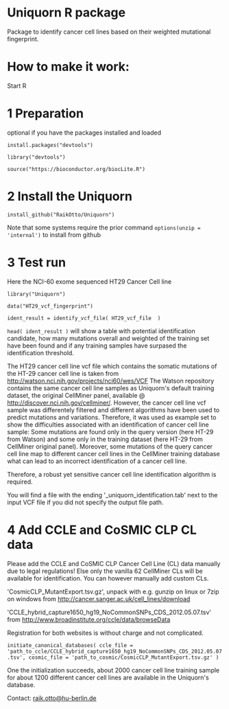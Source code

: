 # Uniquorn R package

Package to identify cancer cell lines based on their weighted mutational fingerprint.

# How to make it work: 

Start R

# 1 Preparation 

optional if you have the packages installed and loaded

`install.packages("devtools")`

`library("devtools")`

`source("https://bioconductor.org/biocLite.R")`

# 2 Install the Uniquorn

`install_github("RaikOtto/Uniquorn")`

Note that some systems require the prior command `options(unzip = 'internal')` to install from github 

# 3 Test run

Here the NCI-60 exome sequenced HT29 Cancer Cell line

`library("Uniquorn")`

`data("HT29_vcf_fingerprint")`

`ident_result = identify_vcf_file( HT29_vcf_file  )`

`head( ident_result )` will show a table with potential identification candidate, how many mutations overall and weighted of the training set have been found and if any training samples have surpased the identification threshold.

The HT29 cancer cell line vcf file which contains the somatic mutations of the HT-29 cancer cell line is taken from http://watson.nci.nih.gov/projects/nci60/wes/VCF
The Watson repository contains the same cancer cell line samples as Uniquorn's default training dataset, the original CellMiner panel, available @ http://discover.nci.nih.gov/cellminer/. 
However, the cancer cell line vcf sample was differentely filtered and different algorithms have been used to predict mutations and variations. Therefore, it was used as example set to show the difficulties associated with an identification of cancer cell line sample: Some mutations are found only in the query version (here HT-29 from Watson) and some only in the training dataset (here HT-29 from CellMiner original panel). Moreover, some mutations of the query cancer cell line map to different cancer cell lines in the CellMiner training database what can lead to an incorrect identification of a cancer cell line. 

Therefore, a robust yet sensitive cancer cell line identification algorithm is required.

You will find a file with the ending '_uniquorn_identification.tab' next to the input VCF file if you did not specify the output file path.

# 4 Add CCLE and CoSMIC CLP CL data

Please add the CCLE and CoSMIC CLP Cancer Cell Line (CL) data manually due to legal regulations! Else only the vanilla 62 CellMiner CLs will be available for identification. You can however manually add custom CLs.

'CosmicCLP_MutantExport.tsv.gz', unpack with e.g. gunzip on linux or 7zip on windows from http://cancer.sanger.ac.uk/cell_lines/download

'CCLE_hybrid_capture1650_hg19_NoCommonSNPs_CDS_2012.05.07.tsv' from http://www.broadinstitute.org/ccle/data/browseData

Registration for both websites is without charge and not complicated.

`initiate_canonical_databases( ccle_file = 'path_to_ccle/CCLE_hybrid_capture1650_hg19_NoCommonSNPs_CDS_2012.05.07.tsv', cosmic_file = 'path_to_cosmic/CosmicCLP_MutantExport.tsv.gz' )`

One the initialization succeeds, about 2000 cancer cell line training sample for about 1200 different cancer cell lines are available in the Uniquorn's database. 



Contact: raik.otto@hu-berlin.de

